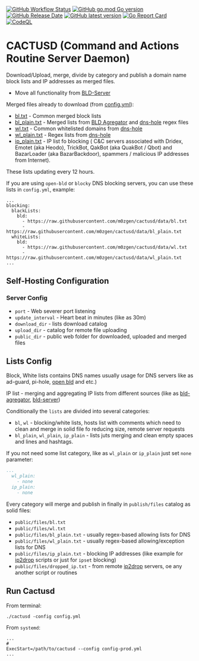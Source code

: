 [![GitHub Workflow Status](https://img.shields.io/github/actions/workflow/status/m0zgen/cactusd/release.yml "Release")](https://github.com/m0zgen/cactusd/actions/workflows/release.yml)
[![GitHub go.mod Go version](https://img.shields.io/github/go-mod/go-version/m0zgen/cactusd "Go version")](#)
[![GitHub Release Date](https://img.shields.io/github/release-date/m0zgen/cactusd "Latest release date")](https://github.com/m0zgen/cactusd/releases)
[![GitHub latest version](https://img.shields.io/github/v/release/m0zgen/cactusd "Latest version")](https://github.com/m0zgen/cactusd/releases)
[![Go Report Card](https://goreportcard.com/badge/github.com/m0zgen/cactusd)](https://goreportcard.com/report/github.com/m0zgen/cactusd)
[![CodeQL](https://github.com/m0zgen/cactusd/actions/workflows/codeql.yml/badge.svg?branch=dev&event=push)](https://github.com/m0zgen/cactusd/actions/workflows/codeql.yml)

# CACTUSD (Command and Actions Routine Server Daemon)

Download/Upload, merge, divide by category and publish a domain name block lists and IP addresses as merged files.

* Move all functionality from [BLD-Server](https://github.com/m0zgen/bld-server)

Merged files already to download (from [config.yml](https://github.com/m0zgen/cactusd/blob/dev/config.yml)):
* [bl.txt](https://raw.githubusercontent.com/m0zgen/cactusd/data/bl.txt) - Common merged block lists
* [bl_plain.txt](https://raw.githubusercontent.com/m0zgen/cactusd/data/bl_plain.txt) - Merged lists from 
[BLD Agregator](https://github.com/m0zgen/bld-agregator) and [dns-hole](https://github.com/m0zgen/dns-hole) regex files
* [wl.txt](https://raw.githubusercontent.com/m0zgen/cactusd/data/wl.txt) - Common whitelisted domains from [dns-hole](https://github.com/m0zgen/dns-hole)
* [wl_plain.txt](https://raw.githubusercontent.com/m0zgen/cactusd/data/wl_plain.txt) - Regex lists from [dns-hole](https://github.com/m0zgen/dns-hole)
* [ip_plain.txt](https://github.com/m0zgen/cactusd/raw/data/ip_plain.txt) - IP list fo blocking (
C&C servers associated with Dridex, Emotet (aka Heodo), TrickBot, QakBot (aka QuakBot / Qbot) 
and BazarLoader (aka BazarBackdoor), spammers / malicious IP addresses from Internet).

These lists updating every 12 hours.

If you are using `open-bld` or `blocky` DNS blocking servers, you can use these lists in `config.yml`, example:

```shell
...
blocking:
  blackLists:
    bld:
      - https://raw.githubusercontent.com/m0zgen/cactusd/data/bl.txt
      - https://raw.githubusercontent.com/m0zgen/cactusd/data/bl_plain.txt
  whiteLists:
    bld:
      - https://raw.githubusercontent.com/m0zgen/cactusd/data/wl.txt
      - https://raw.githubusercontent.com/m0zgen/cactusd/data/wl_plain.txt
...
```

## Self-Hosting Configuration

### Server Config
* `port` - Web severer port listening 
* `update_interval` - Heart beat in minutes (like as 30m)
* `download_dir` - lists download catalog
* `upload_dir` - catalog for remote file uploading
* `public_dir` - public web folder for downloaded, uploaded and merged files

## Lists Config

Block, White lists contains DNS names usually usage for DNS servers like as 
ad-guard, pi-hole, [open bld](https://lab.sys-adm.in) and etc.)

IP list - merging and aggregating IP lists from different sources (like as [bld-agregator](https://github.com/m0zgen/bld-agregator), [bld-server](https://github.com/m0zgen/bld-server))

Conditionally the `lists` are divided into several categories:
* `bl`, `wl` - blocking/white lists, hosts list with comments which 
need to clean and merge in solid file fo reducing size, remote server requests
* `bl_plain`, `wl_plain`, `ip_plain` - lists juts merging and clean empty spaces and lines and hashtags.

If you not need some list category, like as `wl_plain` or `ip_plain` just set `none` parameter:

```yaml
...
  wl_plain:
    - none
  ip_plain:
    - none
```

Every category will merge and publish in finally in `publish/files` catalog as solid files:
* `public/files/bl.txt`
* `public/files/wl.txt`
* `public/files/bl_plain.txt` - usually regex-based allowing lists for DNS
* `public/files/wl_plain.txt` - usually regex-based allowing/exception lists for DNS
* `public/files/ip_plain.txt` - blocking IP addresses (like example for [ip2drop](https://github.com/m0zgen/ip2drop) scripts or just for `ipset` blocking) 
* `public/files/dropped_ip.txt` - from remote [ip2drop](https://github.com/m0zgen/ip2drop) servers, oe any another script or routines

## Run Cactusd

From terminal:

```shell
./cactusd -config config.yml
```

From `systemd`:

```shell
...
#
ExecStart=/path/to/cactusd --config config-prod.yml
...
```
